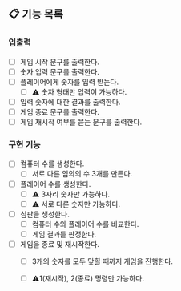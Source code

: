 ## 📋 기능 목록

### 입출력

- [ ] 게임 시작 문구를 출력한다.
- [ ] 숫자 입력 문구를 출력한다.
- [ ] 플레이어에게 숫자를 입력 받는다.
    - [ ] ⚠️ 숫자 형태만 입력이 가능하다.
- [ ] 입력 숫자에 대한 결과를 출력한다.
- [ ] 게임 종료 문구를 출력한다.
- [ ] 게임 재시작 여부를 묻는 문구를 출력한다.

### 구현 기능

- [ ] 컴퓨터 수를 생성한다.
    - [ ] 서로 다른 임의의 수 3개를 만든다.
- [ ] 플레이어 수를 생성한다.
    - [ ] ⚠️ 3자리 숫자만 가능하다.
    - [ ] ⚠️ 서로 다른 숫자만 가능하다.
- [ ] 심판을 생성한다.
    - [ ] 컴퓨터 수와 플레이어 수를 비교한다.
    - [ ] 게임 결과를 판정한다.
- [ ] 게임을 종료 및 재시작한다.
    - [ ] 3개의 숫자를 모두 맞힐 때까지 게임을 진행한다.
    - [ ] ⚠️1(재시작), 2(종료) 명령만 가능하다.
    
